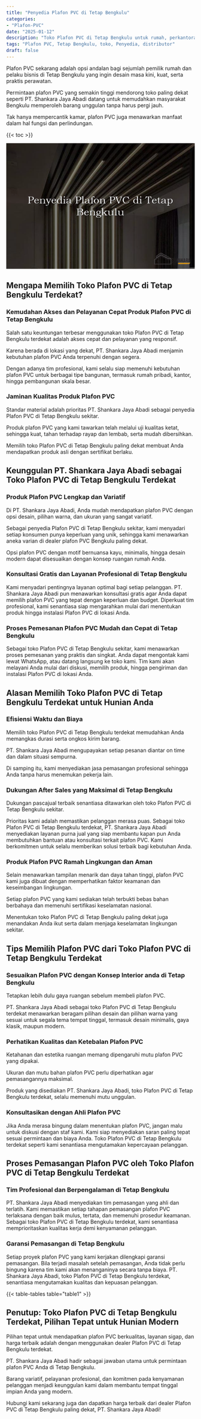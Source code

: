 ```yaml
---
title: "Penyedia Plafon PVC di Tetap Bengkulu"
categories: 
- "Plafon-PVC"
date: "2025-01-12"
description: "Toko Plafon PVC di Tetap Bengkulu untuk rumah, perkantoran, serta toko. Produk unggulan, beragam motif, warna menarik, beserta jasa penempatan dikerjakan oleh teknisi profesional serta garansi resmi!|Layanan penyediaan Plafon PVC di Tetap Bengkulu untuk kebutuhan tempat tinggal, kantor, maupun toko, beserta material berkualitas dan instalasi oleh teknisi berpengalaman dan jaminan resmi.|Alternatif Plafon PVC di Tetap Bengkulu yang terpercaya untuk hunian, kantor, serta toko, dengan produk unggulan dan instalasi ditangani oleh teknisi berpengalaman dan jaminan resmi.|Penyediaan Plafon PVC di Tetap Bengkulu bagi hunian, office, dan toko, dengan material berkualitas dan pemasangan ditangani oleh tenaga ahli berpengalaman, lengkap dengan garansi resmi.}"
tags: "Plafon PVC, Tetap Bengkulu, toko, Penyedia, distributor"
draft: false
---
```


Plafon PVC sekarang adalah opsi andalan bagi sejumlah pemilik rumah dan pelaku bisnis di Tetap Bengkulu yang ingin desain masa kini, kuat, serta praktis perawatan.

Permintaan plafon PVC yang semakin tinggi mendorong toko paling dekat seperti PT. Shankara Jaya Abadi datang untuk memudahkan masyarakat Bengkulu memperoleh barang unggulan tanpa harus pergi jauh.

Tak hanya mempercantik kamar, plafon PVC juga menawarkan manfaat dalam hal fungsi dan perlindungan.

{{< toc >}}

![Penyedia Plafon PVC di Tetap Bengkulu](/images/Plafon-PVC/Penyedia-Plafon-PVC-di-Tetap-Bengkulu.png)


## Mengapa Memilih Toko Plafon PVC di Tetap Bengkulu Terdekat?

### Kemudahan Akses dan Pelayanan Cepat Produk Plafon PVC di Tetap Bengkulu

Salah satu keuntungan terbesar menggunakan toko Plafon PVC di Tetap Bengkulu terdekat adalah akses cepat dan pelayanan yang responsif.

Karena berada di lokasi yang dekat, PT. Shankara Jaya Abadi menjamin kebutuhan plafon PVC Anda terpenuhi dengan segera.

Dengan adanya tim profesional, kami selalu siap memenuhi kebutuhan plafon PVC untuk berbagai tipe bangunan, termasuk rumah pribadi, kantor, hingga pembangunan skala besar.

### Jaminan Kualitas Produk Plafon PVC

Standar material adalah prioritas PT. Shankara Jaya Abadi sebagai penyedia Plafon PVC di Tetap Bengkulu sekitar.

Produk plafon PVC yang kami tawarkan telah melalui uji kualitas ketat, sehingga kuat, tahan terhadap rayap dan lembab, serta mudah dibersihkan.

Memilih toko Plafon PVC di Tetap Bengkulu paling dekat membuat Anda mendapatkan produk asli dengan sertifikat berlaku.

## Keunggulan PT. Shankara Jaya Abadi sebagai Toko Plafon PVC di Tetap Bengkulu Terdekat

### Produk Plafon PVC Lengkap dan Variatif

Di PT. Shankara Jaya Abadi, Anda mudah mendapatkan plafon PVC dengan opsi desain, pilihan warna, dan ukuran yang sangat variatif.

Sebagai penyedia Plafon PVC di Tetap Bengkulu sekitar, kami menyadari setiap konsumen punya keperluan yang unik, sehingga kami menawarkan aneka varian di dealer plafon PVC Bengkulu paling dekat.

Opsi plafon PVC dengan motif bernuansa kayu, minimalis, hingga desain modern dapat disesuaikan dengan konsep ruangan rumah Anda.

### Konsultasi Gratis dan Layanan Profesional di Tetap Bengkulu

Kami menyadari pentingnya layanan optimal bagi setiap pelanggan. PT. Shankara Jaya Abadi pun menawarkan konsultasi gratis agar Anda dapat memilih plafon PVC yang tepat dengan keperluan dan budget. Diperkuat tim profesional, kami senantiasa siap mengarahkan mulai dari menentukan produk hingga instalasi Plafon PVC di lokasi Anda.

### Proses Pemesanan Plafon PVC Mudah dan Cepat di Tetap Bengkulu

Sebagai toko Plafon PVC di Tetap Bengkulu sekitar, kami menawarkan proses pemesanan yang praktis dan singkat. Anda dapat mengontak kami lewat WhatsApp, atau datang langsung ke toko kami. Tim kami akan melayani Anda mulai dari diskusi, memilih produk, hingga pengiriman dan instalasi Plafon PVC di lokasi Anda.

## Alasan Memilih Toko Plafon PVC di Tetap Bengkulu Terdekat untuk Hunian Anda

### Efisiensi Waktu dan Biaya

Memilih toko Plafon PVC di Tetap Bengkulu terdekat memudahkan Anda memangkas durasi serta ongkos kirim barang.

PT. Shankara Jaya Abadi mengupayakan setiap pesanan diantar on time dan dalam situasi sempurna.

Di samping itu, kami menyediakan jasa pemasangan profesional sehingga Anda tanpa harus menemukan pekerja lain.

### Dukungan After Sales yang Maksimal di Tetap Bengkulu

Dukungan pascajual terbaik senantiasa ditawarkan oleh toko Plafon PVC di Tetap Bengkulu sekitar.

Prioritas kami adalah memastikan pelanggan merasa puas. Sebagai toko Plafon PVC di Tetap Bengkulu terdekat, PT. Shankara Jaya Abadi menyediakan layanan purna jual yang siap membantu kapan pun Anda membutuhkan bantuan atau konsultasi terkait plafon PVC. Kami berkomitmen untuk selalu memberikan solusi terbaik bagi kebutuhan Anda.

### Produk Plafon PVC Ramah Lingkungan dan Aman

Selain menawarkan tampilan menarik dan daya tahan tinggi, plafon PVC kami juga dibuat dengan memperhatikan faktor keamanan dan keseimbangan lingkungan.

Setiap plafon PVC yang kami sediakan telah terbukti bebas bahan berbahaya dan memenuhi sertifikasi keselamatan nasional.

Menentukan toko Plafon PVC di Tetap Bengkulu paling dekat juga menandakan Anda ikut serta dalam menjaga keselamatan lingkungan sekitar.

## Tips Memilih Plafon PVC dari Toko Plafon PVC di Tetap Bengkulu Terdekat

### Sesuaikan Plafon PVC dengan Konsep Interior anda di Tetap Bengkulu

Tetapkan lebih dulu gaya ruangan sebelum membeli plafon PVC.

PT. Shankara Jaya Abadi sebagai toko Plafon PVC di Tetap Bengkulu terdekat menawarkan beragam pilihan desain dan pilihan warna yang sesuai untuk segala tema tempat tinggal, termasuk desain minimalis, gaya klasik, maupun modern.

### Perhatikan Kualitas dan Ketebalan Plafon PVC

Ketahanan dan estetika ruangan memang dipengaruhi mutu plafon PVC yang dipakai.

Ukuran dan mutu bahan plafon PVC perlu diperhatikan agar pemasangannya maksimal.

Produk yang disediakan PT. Shankara Jaya Abadi, toko Plafon PVC di Tetap Bengkulu terdekat, selalu memenuhi mutu unggulan.

### Konsultasikan dengan Ahli Plafon PVC

Jika Anda merasa bingung dalam menentukan plafon PVC, jangan malu untuk diskusi dengan staf kami. Kami siap menyediakan saran paling tepat sesuai permintaan dan biaya Anda. Toko Plafon PVC di Tetap Bengkulu terdekat seperti kami senantiasa mengutamakan kepercayaan pelanggan.

## Proses Pemasangan Plafon PVC oleh Toko Plafon PVC di Tetap Bengkulu Terdekat

### Tim Profesional dan Berpengalaman di Tetap Bengkulu

PT. Shankara Jaya Abadi menyediakan tim pemasangan yang ahli dan terlatih. Kami memastikan setiap tahapan pemasangan plafon PVC terlaksana dengan baik mulus, tertata, dan memenuhi prosedur keamanan. Sebagai toko Plafon PVC di Tetap Bengkulu terdekat, kami senantiasa memprioritaskan kualitas kerja demi kenyamanan pelanggan.

### Garansi Pemasangan di Tetap Bengkulu

Setiap proyek plafon PVC yang kami kerjakan dilengkapi garansi pemasangan. Bila terjadi masalah setelah pemasangan, Anda tidak perlu bingung karena tim kami akan menanganinya secara tanpa biaya. PT. Shankara Jaya Abadi, toko Plafon PVC di Tetap Bengkulu terdekat, senantiasa mengutamakan kualitas dan kepuasan pelanggan.

{{< table-tables table="table1" >}}

## Penutup: Toko Plafon PVC di Tetap Bengkulu Terdekat, Pilihan Tepat untuk Hunian Modern

Pilihan tepat untuk mendapatkan plafon PVC berkualitas, layanan sigap, dan harga terbaik adalah dengan menggunakan dealer Plafon PVC di Tetap Bengkulu terdekat.

PT. Shankara Jaya Abadi hadir sebagai jawaban utama untuk permintaan plafon PVC Anda di Tetap Bengkulu.

Barang variatif, pelayanan profesional, dan komitmen pada kenyamanan pelanggan menjadi keunggulan kami dalam membantu tempat tinggal impian Anda yang modern.

Hubungi kami sekarang juga dan dapatkan harga terbaik dari dealer Plafon PVC di Tetap Bengkulu paling dekat, PT. Shankara Jaya Abadi!